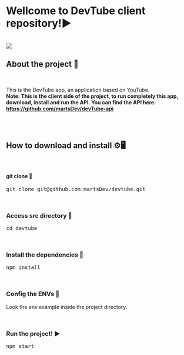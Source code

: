 # Wellcome to DevTube client repository!▶️
<br />

<img src="https://lh3.googleusercontent.com/ys_SeOLdPavrOC0OdsCGKbAF6J1JgaIV6rparrEIXt4zfFKWxVNzBFIqUGvqaq-DvdXuSVGCoVobxf14j9LrqDTYh2PtGyqVc-FAJ4vvdpr6XhQgH4UsjSs9_iRx760Qii-l_PzSQzAmovVY82W_kYvyg2wXrB5tLQLpkfkWAChYPAgnnVRk_zQ6J2WS17DKRi6-M0tSIkjHRLyjO_Dkr6_e58QT13yYRuZrDVJx4Yhl2XO5oCrSt2JfPAdskCwS-juQuoOQ9RES0xIjItfzVgHop8jHw8QegrNuJx_9xGz3IdjCMGDPhG7ABaCTG8NsZnyGLQR7Yhy4Q1aLCQa-5dhQ9PZdcv5Q-nrnOI-MNfIp2tralaSdDWXj4uWRyMh-S2ffmMQfFNz9NfKKqrav7UpcHs-luHZHS5PsRh5QA_P1aV2tqBwcZ2VO_3RBupdcXQzIPWVEZ8YmtIqkkoSZjH_G8nRSzyFEB-pq0UzJYGinlf6xd_dczHDIqX79yWv8RS0J2lQlWGmBDr37Qyy3I9uhYScIFTcr-F6wdHYYmTx8gvrIx0GmDsFFMZdbhB6D9xBDxPDgv8NM4l0KfaS4qOTF5Zd6yoqQgQ1wq1zZWD3ep686Q27HVE7Lit-KYvmYxILJCRVP_gL_EBVlG6BR3kDlXXV79Bz9GapGcSxUWXQ-FXYPiMrucTQ9TPfc3L4D2J0Z9yA8eufju7xxUxCpKICR21t274hUXprB4wiWOeq_nC0jhyMqj7B-EOlDDAMfOaPO81VWXf7xuHtmnpgzmZj-93lYN1IMIUQ=w1640-h924-no?authuser=1" />

<br />

## About the project 📄
<br />

This is the DevTube app, an application based on YouTube.<br />
<b>Note: This is the client side of the project, to run completely this app, download, install and run the API. You can find the API here: <a>https://github.com/martsDev/devTube-api</a></b>

<br />
<br />

## How to download and install ⚙️🖥️
<br />

#### git clone 🔽

<pre>
git clone git@github.com:martsDev/devtube.git
</pre>

<br />

### Access src directory 📂

<pre>
cd devtube
</pre>

<br />

### Install the dependencies 🔧

<pre>
npm install
</pre>

<br />

### Config the ENVs 🔧
Look the env.example inside the project directory.

<br />

### Run the project! ▶️

<pre>
npm start
</pre>